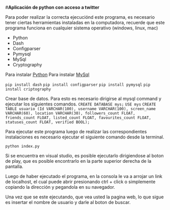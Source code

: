 #**Aplicación de python con acceso a twitter**

Para poder realizar la correcta ejecuciónd este programa, es necesario tener ciertas herramientas instaladas en la
computadora, recuerde que este programa funciona en cualquier sistema operativo (windows, linux, mac)

- Python
- Dash
- Configparser
- Pymysql
- MySql
- Cryptography

Para instalar [Python](https://www.python.org/downloads/)
Para instalar [MySql](https://www.mysql.com/downloads/)

``pip install dash``
``pip install configparser``
``pip install pymysql``
``pip install criptography``

Crear base de datos.
Para esto es necesario dirigirse al mysql command y ejecutar los siguientes comandos.
``CREATE DATABASE mys;``
``USE mys``
``CREATE TABLE usuario (Id VARCHAR(100), username VARCHAR(100), screen_name VARCHAR(60), location VARCHAR(30), followers_count FLOAT, friends_count FLOAT, listed_count FLOAT, favourites_count FLOAT, statuses_count FLOAT, verified BOOL);``

Para ejecutar este programa luego de realizar las correspondientes instalaciones es necesario ejecutar el siguiente
comando desde la terminal.

``python index.py``

Si se encuentra en visual studio, es posible ejecutarlo dirigiendose al boton de play, que es posible encontrarlo en
la parte superior derecha de la pantalla.

Luego de haber ejecutado el programa, en la consola le va a arrojar un link de localhost, el cual puede abrir 
presionando ctrl + click o simplemente copiando la dirección y pegandola en su navegador.

Una vez que se este ejecutando, que vea usted la pagina web, lo que sigue es insertar el nombre de usuario y darle
al boton de buscar.
